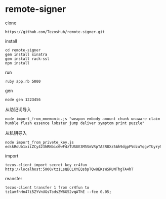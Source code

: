 # remote-signer

clone 

```
https://github.com/TezosHub/remote-signer.git
```

install

```
cd remote-signer
gem install sinatra
gem install rack-ssl
npm install
```

run

```
ruby app.rb 5000
```

gen

```
node gen 1223456
```

从助记词导入
```
node import_from_mnemonic.js "weapon embody amount chunk unaware claim humble flash essence lobster jump deliver symptom print puzzle"
```

从私钥导入
```
node import_from_privete_key.js edskRoUb1xiiZCy423hRNbic6wF4zTUSUE3M5SmVRpTAER8Xz5Ah9dgpFVdzuYqgvTUyryS5HaDRfLX418LkecJ3gpUASEuAEw
```


import

```
tezos-client import secret key cr4fun http://localhost:5000/tz1LsQBCLXYEQsbpTQw8EKsWSRUNThgTA4hT
```


reansfer

```
tezos-client transfer 1 from cr4fun to tz1amfhHn47i5ZYVnUGsTodsZW6G52vqAThE --fee 0.05;
```

